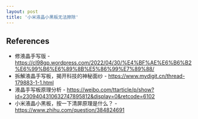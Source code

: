 ```yaml
---
layout: post
title: '小米液晶小黑板无法擦除'
---
```


## References

* 修液晶手写版 - https://cl98gp.wordpress.com/2022/04/30/%E4%BF%AE%E6%B6%B2%E6%99%B6%E6%89%8B%E5%86%99%E7%89%88/
* 拆解液晶手写板，揭开科技的神秘面纱 - https://www.mydigit.cn/thread-179883-1-1.html
* 液晶手写板原理分析 - https://weibo.com/ttarticle/p/show?id=2309404310632747895812&display=0&retcode=6102
* 小米液晶小黑板，按一下清屏原理是什么？ - https://www.zhihu.com/question/384824691
